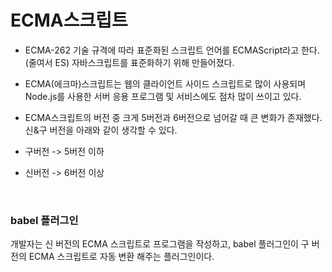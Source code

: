 # ECMA스크립트

- ECMA-262 기술 규격에 따라 표준화된 스크립트 언어를 ECMAScript라고 한다. (줄여서 ES) 자바스크립트를 표준화하기 위해 만들어졌다.

- ECMA(에크마)스크립트는 웹의 클라이언트 사이드 스크립트로 많이 사용되며 Node.js를 사용한 서버 응용 프로그램 및 서비스에도 점차 많이 쓰이고 있다.

- ECMA스크립트의 버전 중 크게 5버전과 6버전으로 넘어갈 때 큰 변화가 존재했다. 신&구 버전을 아래와 같이 생각할 수 있다.

- 구버전 -> 5버전 이하

- 신버전 -> 6버전 이상


<br>

### babel 플러그인

개발자는 신 버전의 ECMA 스크립트로 프로그램을 작성하고, babel 플러그인이 구 버전의 ECMA 스크립트로 자동 변환 해주는 플러그인이다.